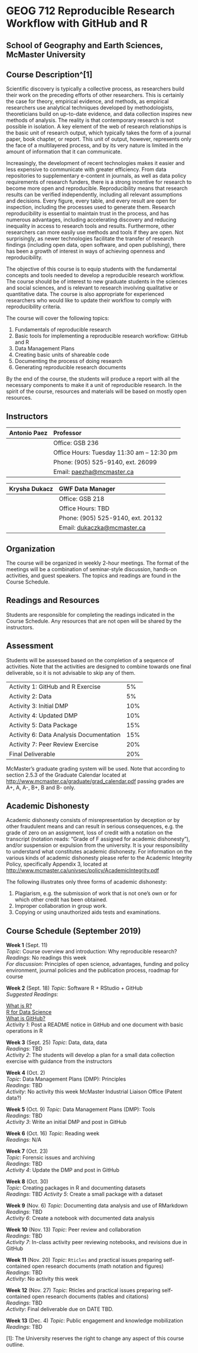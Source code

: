 # GEOG 712 Reproducible Research Workflow with GitHub and R

## School of Geography and Earth Sciences, McMaster University

## Course Description^[1]

Scientific discovery is typically a collective process, as researchers build their work on the preceding efforts of other researchers. This is certainly the case for theory, empirical evidence, and methods, as empirical researchers use analytical techniques developed by methodologists, theoreticians build on up-to-date evidence, and data collection inspires new methods of analysis. The reality is that contemporary research is not possible in isolation. A key element of the web of research relationships is the basic unit of research output, which typically takes the form of a journal paper, book chapter, or report. This unit of output, however, represents only the face of a multilayered process, and by its very nature is limited in the amount of information that it can communicate. 

Increasingly, the development of recent technologies makes it easier and less expensive to communicate with greater efficiency. From data repositories to supplementary e-content in journals, as well as data policy requirements of research funders, there is a strong incentive for research to become more open and reproducible. Reproducibility means that research results can be verified independently, including all relevant assumptions and decisions. Every figure, every table, and every result are open for inspection, including the processes used to generate them. Research reproducibility is essential to maintain trust in the process, and has numerous advantages, including accelerating discovery and reducing inequality in access to research tools and results. Furthermore, other researchers can more easily use methods and tools if they are open. Not surprisingly, as newer technologies facilitate the transfer of research findings (including open data, open software, and open publishing), there has been a growth of interest in ways of achieving openness and reproducibility.

The objective of this course is to equip students with the fundamental concepts and tools needed to develop a reproducible research workflow.  The course should be of interest to new graduate students in the sciences and social sciences, and is relevant to research involving qualitative or quantitative data. The course is also appropriate for experienced researchers who would like to update their workflow to comply with reproducibility criteria.

The course will cover the following topics:

1) Fundamentals of reproducible research
2) Basic tools for implementing a reproducible research workflow: GitHub and R 
3) Data Management Plans
4) Creating basic units of shareable code
5) Documenting the process of doing research
6) Generating reproducible research documents

By the end of the course, the students will produce a report with all the necessary components to make it a unit of reproducible research. In the spirit of the course, resources and materials will be based on mostly open resources.

## Instructors

| Antonio Paez  | Professor |
| :------       | :-----------|
|               | Office:	GSB 236 |
|               | Office Hours:	Tuesday 11:30 am – 12:30 pm |
|               | Phone:	(905) 525-9140, ext. 26099 |
|               | Email:	paezha@mcmaster.ca |

| Krysha Dukacz | GWF Data Manager |
| :------       | :-----------|
|               | Office:	GSB 218 |
|               | Office Hours:	TBD |
|               | Phone:	(905) 525-9140, ext. 20132 |
|               | Email:	dukaczka@mcmaster.ca |

## Organization

The course will be organized in weekly 2-hour meetings. The format of the meetings will be a combination of seminar-style discussion, hands-on activities, and guest speakers. The topics and readings are found in the Course Schedule.

## Readings and Resources

Students are responsible for completing the readings indicated in the Course Schedule. Any resources that are not open will be shared by the instructors. 

## Assessment

Students will be assessed based on the completion of a sequence of activities. Note that the activities are designed to combine towards one final deliverable, so it is not advisable to skip any of them.

|   |   |
|---|---|
|Activity 1: GitHub and R Exercise        |	5%|
|Activity 2: Data 			                  | 5%|
|Activity 3: Initial DMP                  |	10%|
|Activity 4: Updated DMP                  | 10%|
|Activity 5: Data Package                 |	15%|
|Activity 6: Data Analysis Documentation  |	15%|
|Activity 7: Peer Review Exercise         | 20%|
|Final Deliverable                        | 20%|

McMaster’s graduate grading system will be used. Note that according to section 2.5.3 of the Graduate Calendar located at http://www.mcmaster.ca/graduate/grad_calendar.pdf passing grades are A+, A, A-, B+, B and B- only.

## Academic Dishonesty

Academic dishonesty consists of misrepresentation by deception or by other fraudulent means and can result in serious consequences, e.g. the grade of zero on an assignment, loss of credit with a notation on the transcript (notation reads: “Grade of F assigned for academic dishonesty”), and/or suspension or expulsion from the university.
It is your responsibility to understand what constitutes academic dishonesty.  For information on the various kinds of academic dishonesty please refer to the Academic Integrity Policy, specifically Appendix 3, located at http://www.mcmaster.ca/univsec/policy/AcademicIntegrity.pdf

The following illustrates only three forms of academic dishonesty:

1.	Plagiarism, e.g. the submission of work that is not one’s own or for which other credit has been obtained.
2.	Improper collaboration in group work.
3.	Copying or using unauthorized aids tests and examinations.

## Course Schedule (September 2019)

**Week 1** (Sept. 11)  
_Topic_:	Course overview and introduction: Why reproducible research?  
_Readings_:	No readings this week  
_For discussion_: Principles of open science, advantages, funding and policy environment, journal policies and the publication process, roadmap for course

**Week 2** (Sept. 18)
_Topic_:	Software R + RStudio + GitHub  
_Suggested Readings_:	 
  
  [What is R?](https://www.r-project.org/about.html)  
  [R for Data Science](https://r4ds.had.co.nz/)   
  [What is GitHub?](https://www.economist.com/the-economist-explains/2018/06/18/what-is-github)  
_Activity 1_: 	Post a README notice in GitHub and one document with basic operations in R

**Week 3** (Sept. 25)
_Topic_:	Data, data, data  
_Readings_:	TBD  
_Activity 2_: 	The students will develop a plan for a small data collection exercise with guidance from the instructors

**Week 4** (Oct. 2)  
_Topic_:	Data Management Plans (DMP): Principles  
_Readings_:	TBD  
_Activity_:	No activity this week McMaster Industrial Liaison Office (Patent data?)

**Week 5** (Oct. 9) 
_Topic_:	Data Management Plans (DMP): Tools  
_Readings_:	TBD  
_Activity 3_: 	Write an initial DMP and post in GitHub

**Week 6** (Oct. 16)
_Topic_:	Reading week  
_Readings_:	N/A

**Week 7** (Oct. 23)  
_Topic_:	Forensic issues and archiving  
_Readings_:	TBD  
_Activity 4_:	Update the DMP and post in GitHub  

**Week 8** (Oct. 30)  
_Topic_:	Creating packages in R and documenting datasets  
_Readings_:	TBD 
_Activity 5_: 	Create a small package with a dataset  

**Week 9** (Nov. 6)
_Topic_:	Documenting data analysis and use of RMarkdown  
_Readings_:	TBD  
_Activity 6_: 	Create a notebook with documented data analysis

**Week 10** (Nov. 13) 
_Topic_:	Peer review and collaboration  
_Readings_: TBD  
_Activity 7_: 	In-class activity peer reviewing notebooks, and revisions due in GitHub

**Week 11** (Nov. 20)
_Topic_:	`Rticles` and practical issues preparing self-contained open research documents (math notation and figures)  
_Readings_:	TBD  
_Activity_: 	No activity this week

**Week 12** (Nov. 27)
_Topic_:	Rticles and practical issues preparing self-contained open research documents (tables and citations)  
_Readings_:	TBD  
_Activity_:	Final deliverable due on DATE TBD.

**Week 13** (Dec. 4)
_Topic_:	Public engagement and knowledge mobilization  
_Readings_:	TBD  

[1]:
The University reserves the right to change any aspect of this course outline.



